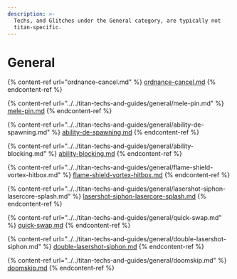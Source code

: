 ```yaml
---
description: >-
  Techs, and Glitches under the General category, are typically not
  titan-specific.
---
```


# General

{% content-ref url="ordnance-cancel.md" %}
[ordnance-cancel.md](ordnance-cancel.md)
{% endcontent-ref %}

{% content-ref url="../../titan-techs-and-guides/general/mele-pin.md" %}
[mele-pin.md](../../titan-techs-and-guides/general/mele-pin.md)
{% endcontent-ref %}

{% content-ref url="../../titan-techs-and-guides/general/ability-de-spawning.md" %}
[ability-de-spawning.md](../../titan-techs-and-guides/general/ability-de-spawning.md)
{% endcontent-ref %}

{% content-ref url="../../titan-techs-and-guides/general/ability-blocking.md" %}
[ability-blocking.md](../../titan-techs-and-guides/general/ability-blocking.md)
{% endcontent-ref %}

{% content-ref url="../../titan-techs-and-guides/general/flame-shield-vortex-hitbox.md" %}
[flame-shield-vortex-hitbox.md](../../titan-techs-and-guides/general/flame-shield-vortex-hitbox.md)
{% endcontent-ref %}

{% content-ref url="../../titan-techs-and-guides/general/lasershot-siphon-lasercore-splash.md" %}
[lasershot-siphon-lasercore-splash.md](../../titan-techs-and-guides/general/lasershot-siphon-lasercore-splash.md)
{% endcontent-ref %}

{% content-ref url="../../titan-techs-and-guides/general/quick-swap.md" %}
[quick-swap.md](../../titan-techs-and-guides/general/quick-swap.md)
{% endcontent-ref %}

{% content-ref url="../../titan-techs-and-guides/general/double-lasershot-siphon.md" %}
[double-lasershot-siphon.md](../../titan-techs-and-guides/general/double-lasershot-siphon.md)
{% endcontent-ref %}

{% content-ref url="../../titan-techs-and-guides/general/doomskip.md" %}
[doomskip.md](../../titan-techs-and-guides/general/doomskip.md)
{% endcontent-ref %}
